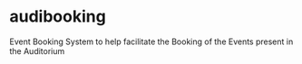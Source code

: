 # audibooking
Event Booking System to help facilitate the Booking of the Events present in the Auditorium 
